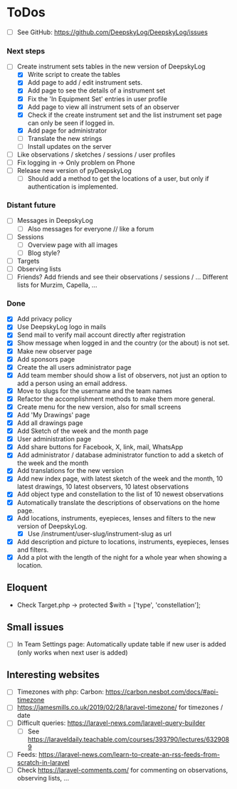 # ToDos

+ [ ] See GitHub: <https://github.com/DeepskyLog/DeepskyLog/issues>

### Next steps

+ [ ] Create instrument sets tables in the new version of DeepskyLog
    + [X] Write script to create the tables
    + [X] Add page to add / edit instrument sets.
    + [X] Add page to see the details of a instrument set
    + [X] Fix the 'In Equipment Set' entries in user profile
    + [X] Add page to view all instrument sets of an observer
    + [X] Check if the create instrument set and the list instrument set page can only be seen if logged in.
    + [X] Add page for administrator
    + [ ] Translate the new strings
    + [ ] Install updates on the server
+ [ ] Like observations / sketches / sessions / user profiles
+ [ ] Fix logging in -> Only problem on Phone
+ [ ] Release new version of pyDeepskyLog
    + [ ] Should add a method to get the locations of a user, but only if authentication is implemented.

### Distant future

+ [ ] Messages in DeepskyLog
    + [ ] Also messages for everyone // like a forum
+ [ ] Sessions
    + [ ] Overview page with all images
    + [ ] Blog style?
+ [ ] Targets
+ [ ] Observing lists
+ [ ] Friends? Add friends and see their observations / sessions / ... Different lists for Murzim, Capella, ...

### Done

+ [X] Add privacy policy
+ [X] Use DeepskyLog logo in mails
+ [X] Send mail to verify mail account directly after registration
+ [X] Show message when logged in and the country (or the about) is not set.
+ [X] Make new observer page
+ [X] Add sponsors page
+ [X] Create the all users administrator page
+ [X] Add team member should show a list of observers, not just an option to add a person using an email address.
+ [X] Move to slugs for the username and the team names
+ [X] Refactor the accomplishment methods to make them more general.
+ [X] Create menu for the new version, also for small screens
+ [X] Add 'My Drawings' page
+ [X] Add all drawings page
+ [X] Add Sketch of the week and the month page
+ [X] User administration page
+ [X] Add share buttons for Facebook, X, link, mail, WhatsApp
+ [X] Add administrator / database administrator function to add a sketch of the week and the month
+ [X] Add translations for the new version
+ [X] Add new index page, with latest sketch of the week and the month, 10 latest drawings, 10 latest observers, 10
  latest observations
+ [X] Add object type and constellation to the list of 10 newest observations
+ [X] Automatically translate the descriptions of observations on the home page.
+ [X] Add locations, instruments, eyepieces, lenses and filters to the new version of DeepskyLog.
    + [X] Use /instrument/user-slug/instrument-slug as url
+ [X] Add description and picture to locations, instruments, eyepieces, lenses and filters.
+ [X] Add a plot with the length of the night for a whole year when showing a location.

## Eloquent

+ Check Target.php -> protected $with = ['type', 'constellation'];

## Small issues

+ [ ] In Team Settings page: Automatically update table if new user is added (only works when next user is added)

## Interesting websites

+ [ ] Timezones with php: Carbon: <https://carbon.nesbot.com/docs/#api-timezone>
+ [ ] <https://jamesmills.co.uk/2019/02/28/laravel-timezone/> for timezones / date
+ [ ] Difficult queries: <https://laravel-news.com/laravel-query-builder>
    + [ ] See https://laraveldaily.teachable.com/courses/393790/lectures/6329089
+ [ ] Feeds: https://laravel-news.com/learn-to-create-an-rss-feeds-from-scratch-in-laravel
+ [ ] Check https://laravel-comments.com/ for commenting on observations, observing lists, ...
